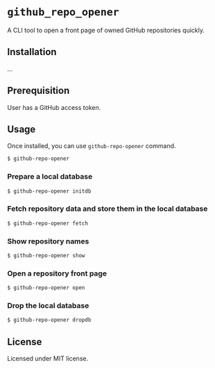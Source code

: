 # `github_repo_opener`

A CLI tool to open a front page of owned GitHub repositories quickly.

## Installation

...

## Prerequisition

User has a GitHub access token.

## Usage

Once installed, you can use `github-repo-opener` command.

```bash
$ github-repo-opener
```

### Prepare a local database

```bash
$ github-repo-opener initdb
```

### Fetch repository data and store them in the local database

```bash
$ github-repo-opener fetch
```

### Show repository names

```bash
$ github-repo-opener show
```

### Open a repository front page

```bash
$ github-repo-opener open
```

### Drop the local database

```bash
$ github-repo-opener dropdb
```

## License

Licensed under MIT license.
